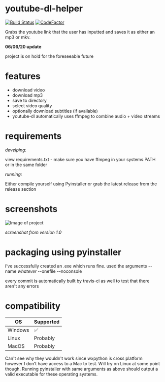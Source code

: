 # youtube-dl-helper
[![Build Status](https://travis-ci.com/jwbn/youtube-dl-helper.svg?branch=master)](https://travis-ci.com/jwbn/youtube-dl-helper) [![CodeFactor](https://www.codefactor.io/repository/github/jwbn/youtube-dl-helper/badge)](https://www.codefactor.io/repository/github/jwbn/youtube-dl-helper)

Grabs the youtube link that the user has inputted and saves it as either an mp3 or mkv.

**06/06/20 update**

project is on hold for the foreseeable future


# features
* download video
* download mp3
* save to directory
* select video quality
* optionally download subtitles (if available)
* youtube-dl automatically uses ffmpeg to combine audio + video streams


# requirements

*develping:*

view requirements.txt - make sure you have ffmpeg in your systems PATH or in the same folder

*running:*

Either compile yourself using Pyinstaller or grab the latest release from the release section

# screenshots
![Image of project](https://i.imgur.com/6ZizI7t.png)

*screenshot from version 1.0*


# packaging using pyinstaller
i've successfully created an .exe which runs fine. used the arguments --name *whatever* --onefile --noconsole

every commit is automatically built by travis-ci as well to test that there aren't any errors

# compatibility

| OS | Supported          |
| ------- | ------------------ |
| Windows   | :white_check_mark: |
| Linux  | Probably                |
| MacOS   | Probably |

Can't see why they wouldn't work since wxpython is cross platform however I don't have access to a Mac to test. Will try on Linux at some point though. Running pyinstaller with same arguments as above should output a valid executable for these operating systems.
